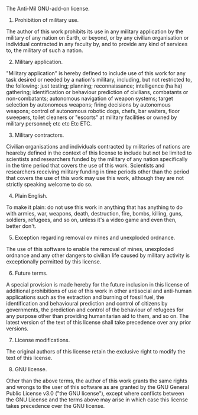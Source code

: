 The Anti-Mil GNU-add-on license.

1. Prohibition of military use.

The author of this work prohibits its use in any military application by the
military of any nation on Earth, or beyond, or by any civilian organisation or
individual contracted in any faculty by, and to provide any kind of services to,
the military of such a nation.

2. Military application.

"Military application" is hereby defined to include use of this work for any
task desired or needed by a nation's military, including, but not restricted to,
the following: just testing; planning; reconnaissance; intelligence (ha ha)
gathering; identification or behaviour prediction of civilians, combatants or
non-combatants; autonomous navigation of weapon systems; target selection by
autonomous weapons; firing decisions by autonomous weapons; control of
autonomous robotic dogs, chefs, bar waiters, floor sweepers, toilet cleaners or
"escorts" at military facilities or owned by military personnel; etc etc Etc
ETC.

3. Military contractors.

Civilian organisations and individuals contracted by militaries of nations are
heareby defined in the context of this license to include but not be limited to
scientists and researchers funded by the military of any nation specifically in
the time period that covers the use of this work. Scientists and researchers
receiving military funding in time periods other than the period that covers the
use of this work may use this work, although they are not strictly speaking
welcome to do so.

4. Plain English.

To make it plain: do not use this work in anything that has anything to do with
armies, war, weapons, death, destruction, fire, bombs, killing, guns, soldiers,
refugees, and so on, unless it's a video game and even then, better don't.

5. Exception regarding removal ov mines and unexploded ordnance.

The use of this software to enable the removal of mines, unexploded ordnance and
any other dangers to civilian life caused by military activity is exceptionally
permitted by this license.

6. Future terms.

A special provision is made hereby for the future inclusion in this license of
additional prohibitions of use of this work in other antisocial and anti-human
applications such as the extraction and burning of fossil fuel, the
identification and behavioural prediction and control of citizens by
governments, the prediction and control of the behaviour of refugees for any
purpose other than providing humanitarian aid to them, and so on. The latest
version of the text of this license shall take precedence over any prior
versions. 

7. License modifications.

The original authors of this license retain the exclusive right to modify the
text of this license.

8. GNU license.

Other than the above terms, the author of this work grants the same rights and
wrongs to the user of this software as are granted by the GNU General Public
License v3.0 ("the GNU license"), except where conflicts between the GNU License
and the terms above may arise in which case this license takes precedence over
the GNU license.
